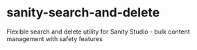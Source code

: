 # sanity-search-and-delete
Flexible search and delete utility for Sanity Studio - bulk content management with safety features
